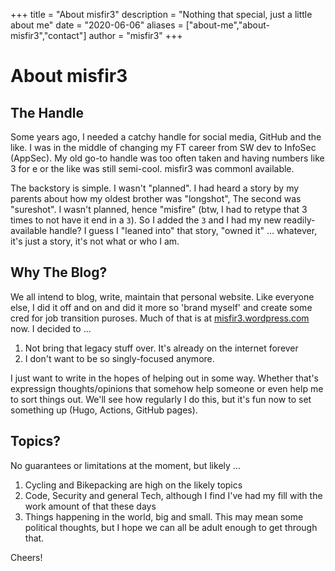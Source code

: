 +++
title = "About misfir3"
description = "Nothing that special, just a little about me"
date = "2020-06-06"
aliases = ["about-me","about-misfir3","contact"]
author = "misfir3"
+++

# About misfir3

## The Handle
Some years ago, I needed a catchy handle for social media, GitHub and the like. I was in the middle of changing my FT career from SW dev to InfoSec (AppSec).  My old go-to handle was too often taken and having numbers like 3 for e or the like was still semi-cool. misfir3 was commonl available.

The backstory is simple. I wasn't "planned". I had heard a story by my parents about how my oldest brother was "longshot", The second was "sureshot". I wasn't planned, hence "misfire" (btw, I had to retype that 3 times to not have it end in a `3`). So I added the `3` and I had my new readily-available handle? I guess I "leaned into" that story, "owned it" ... whatever, it's just a story, it's not what or who I am.

## Why The Blog?
We all intend to blog, write, maintain that personal website. Like everyone else, I did it off and on and did it more so 'brand myself' and create some cred for job transition puroses. Much of that is at [misfir3.wordpress.com](misfir3.wordpress.com) now. I decided to ...

1. Not bring that legacy stuff over. It's already on the internet forever
2. I don't want to be so singly-focused anymore.

I just want to write in the hopes of helping out in some way. Whether that's expressign thoughts/opinions that somehow help someone or even help me to sort things out. We'll see how regularly I do this, but it's fun now to set something up (Hugo, Actions, GitHub pages).

## Topics?

No guarantees or limitations at the moment, but likely ...

1. Cycling and Bikepacking are high on the likely topics
2. Code, Security and general Tech, although I find I've had my fill with the work amount of that these days
3. Things happening in the world, big and small. This may mean some political thoughts, but I hope we can all be adult enough to get through that.

Cheers!